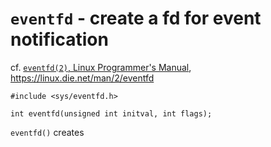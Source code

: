 # `eventfd` - create a fd for event notification

cf. [`eventfd(2)`, Linux Programmer's Manual](http://man7.org/linux/man-pages/man2/eventfd.2.html), https://linux.die.net/man/2/eventfd

```
#include <sys/eventfd.h>

int eventfd(unsigned int initval, int flags);
```

`eventfd()` creates 


